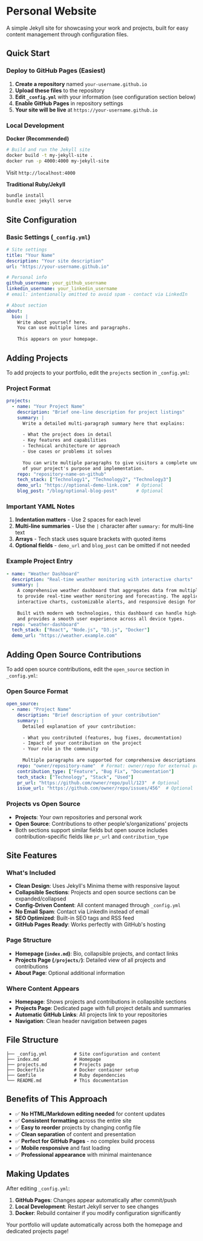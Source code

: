 # Personal Website

A simple Jekyll site for showcasing your work and projects, built for easy content management through configuration files.

## Quick Start

### Deploy to GitHub Pages (Easiest)

1. **Create a repository** named `your-username.github.io`
2. **Upload these files** to the repository  
3. **Edit `_config.yml`** with your information (see configuration section below)
4. **Enable GitHub Pages** in repository settings
5. **Your site will be live** at `https://your-username.github.io`

### Local Development

**Docker (Recommended)**
```bash
# Build and run the Jekyll site
docker build -t my-jekyll-site .
docker run -p 4000:4000 my-jekyll-site
```
Visit `http://localhost:4000`

**Traditional Ruby/Jekyll**
```bash
bundle install
bundle exec jekyll serve
```

## Site Configuration

### Basic Settings (`_config.yml`)

```yaml
# Site settings
title: "Your Name"
description: "Your site description" 
url: "https://your-username.github.io"

# Personal info
github_username: your_github_username
linkedin_username: your_linkedin_username
# email: intentionally omitted to avoid spam - contact via LinkedIn

# About section
about:
  bio: |
    Write about yourself here.
    You can use multiple lines and paragraphs.
    
    This appears on your homepage.
```

## Adding Projects

To add projects to your portfolio, edit the `projects` section in `_config.yml`:

### Project Format

```yaml
projects:
  - name: "Your Project Name"
    description: "Brief one-line description for project listings"
    summary: |
      Write a detailed multi-paragraph summary here that explains:
      
      - What the project does in detail
      - Key features and capabilities  
      - Technical architecture or approach
      - Use cases or problems it solves
      
      You can write multiple paragraphs to give visitors a complete understanding
      of your project's purpose and implementation.
    repo: "repository-name-on-github"
    tech_stack: ["Technology1", "Technology2", "Technology3"]
    demo_url: "https://optional-demo-link.com"  # Optional
    blog_post: "/blog/optional-blog-post"       # Optional
```

### Important YAML Notes

1. **Indentation matters** - Use 2 spaces for each level
2. **Multi-line summaries** - Use the `|` character after `summary:` for multi-line text
3. **Arrays** - Tech stack uses square brackets with quoted items
4. **Optional fields** - `demo_url` and `blog_post` can be omitted if not needed

### Example Project Entry

```yaml
- name: "Weather Dashboard" 
  description: "Real-time weather monitoring with interactive charts"
  summary: |
    A comprehensive weather dashboard that aggregates data from multiple weather APIs
    to provide real-time weather monitoring and forecasting. The application features
    interactive charts, customizable alerts, and responsive design for mobile devices.
    
    Built with modern web technologies, this dashboard can handle high-traffic loads
    and provides a smooth user experience across all device types.
  repo: "weather-dashboard"
  tech_stack: ["React", "Node.js", "D3.js", "Docker"]
  demo_url: "https://weather.example.com"
```

## Adding Open Source Contributions

To add open source contributions, edit the `open_source` section in `_config.yml`:

### Open Source Format

```yaml
open_source:
  - name: "Project Name"
    description: "Brief description of your contribution"
    summary: |
      Detailed explanation of your contribution:
      
      - What you contributed (features, bug fixes, documentation)
      - Impact of your contribution on the project
      - Your role in the community
      
      Multiple paragraphs are supported for comprehensive descriptions.
    repo: "owner/repository-name"  # Format: owner/repo for external projects
    contribution_type: ["Feature", "Bug Fix", "Documentation"]
    tech_stack: ["Technology", "Stack", "Used"]
    pr_url: "https://github.com/owner/repo/pull/123"  # Optional
    issue_url: "https://github.com/owner/repo/issues/456"  # Optional
```

### Projects vs Open Source

- **Projects**: Your own repositories and personal work
- **Open Source**: Contributions to other people's/organizations' projects
- Both sections support similar fields but open source includes contribution-specific fields like `pr_url` and `contribution_type`

## Site Features

### What's Included

- **Clean Design**: Uses Jekyll's Minima theme with responsive layout
- **Collapsible Sections**: Projects and open source sections can be expanded/collapsed
- **Config-Driven Content**: All content managed through `_config.yml`
- **No Email Spam**: Contact via LinkedIn instead of email
- **SEO Optimized**: Built-in SEO tags and RSS feed
- **GitHub Pages Ready**: Works perfectly with GitHub's hosting

### Page Structure

- **Homepage (`index.md`)**: Bio, collapsible projects, and contact links
- **Projects Page (`/projects/`)**: Detailed view of all projects and contributions
- **About Page**: Optional additional information

### Where Content Appears

- **Homepage**: Shows projects and contributions in collapsible sections
- **Projects Page**: Dedicated page with full project details and summaries
- **Automatic GitHub Links**: All projects link to your repositories
- **Navigation**: Clean header navigation between pages

## File Structure

```
├── _config.yml          # Site configuration and content
├── index.md             # Homepage
├── projects.md          # Projects page
├── Dockerfile           # Docker container setup
├── Gemfile              # Ruby dependencies
└── README.md            # This documentation
```

## Benefits of This Approach

- ✅ **No HTML/Markdown editing needed** for content updates
- ✅ **Consistent formatting** across the entire site
- ✅ **Easy to reorder** projects by changing config file
- ✅ **Clean separation** of content and presentation
- ✅ **Perfect for GitHub Pages** - no complex build process
- ✅ **Mobile responsive** and fast loading
- ✅ **Professional appearance** with minimal maintenance

## Making Updates

After editing `_config.yml`:
1. **GitHub Pages**: Changes appear automatically after commit/push
2. **Local Development**: Restart Jekyll server to see changes
3. **Docker**: Rebuild container if you modify configuration significantly

Your portfolio will update automatically across both the homepage and dedicated projects page!